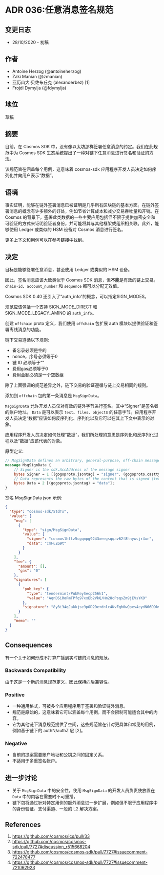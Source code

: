 # ADR 036:任意消息签名规范

## 变更日志

- 28/10/2020 - 初稿

## 作者

- Antoine Herzog (@antoineherzog)
- Zaki Manian (@zmanian)
- 亚历山大·贝佐布丘克 (alexanderbez) [1]
- Frojdi Dymylja (@fdymylja)

## 地位

草稿

## 摘要

目前，在 Cosmos SDK 中，没有像以太坊那样签署任意消息的约定。我们在此规范中为 Cosmos SDK 生态系统提出了一种对链下任意消息进行签名和验证的方法。

该规范旨在涵盖每个用例，这意味着 cosmos-sdk 应用程序开发人员决定如何序列化并向用户表示“数据”。

## 语境

事实证明，能够在链外签署消息已被证明是几乎所有区块链的基本方面。在链外签署消息的概念有许多额外的好处，例如节省计算成本和减少交易吞吐量和开销。在 Cosmos 的背景下，签署此类数据的一些主要应用包括但不限于提供加密安全和可验证的方式来证明验证者身份，并可能将其与其他框架或组织相关联。此外，能够使用 Ledger 或类似的 HSM 设备对 Cosmos 消息进行签名。

更多上下文和用例可以在参考链接中找到。

## 决定

目标是能够签署任意消息，甚至使用 Ledger 或类似的 HSM 设备。

因此，签名消息应该大致类似于 Cosmos SDK 消息，但**不能**是有效的链上交易。 `chain-id`、`account_number` 和 `sequence` 都可以分配无效值。

Cosmos SDK 0.40 还引入了“auth_info”的概念，可以指定SIGN_MODES。

规范应该包括一个支持 SIGN_MODE_DIRECT 和 SIGN_MODE_LEGACY_AMINO 的 `auth_info`。

创建 `offchain` proto 定义，我们使用 `offchain` 包扩展 auth 模块以提供验证和签署离线消息的功能。

链下交易遵循以下规则:

- 备忘录必须是空的
- nonce，序号必须等于0
- 链 ID 必须等于“”
- 费用gas必须等于0
- 费用金额必须是一个空数组

除了上面强调的规范差异之外，链下交易的验证遵循与链上交易相同的规则。

添加到 `offchain` 包的第一条消息是 `MsgSignData`。

`MsgSignData` 允许开发人员仅对有效的链外字节进行签名。其中“Signer”是签名者的账户地址。 `Data` 是可以表示 `text`、`files`、`object`s 的任意字节。应用程序开发人员决定“数据”应该如何反序列化、序列化以及它可以在其上下文中表示的对象。

应用程序开发人员决定如何处理“数据”，我们所处理的意思是序列化和反序列化过程以及“数据”应该代表的对象。

原型定义: 

```proto
// MsgSignData defines an arbitrary, general-purpose, off-chain message
message MsgSignData {
    // Signer is the sdk.AccAddress of the message signer
    bytes Signer = 1 [(gogoproto.jsontag) = "signer", (gogoproto.casttype) = "github.com/cosmos/cosmos-sdk/types.AccAddress"];
    // Data represents the raw bytes of the content that is signed (text, json, etc)
    bytes Data = 2 [(gogoproto.jsontag) = "data"];
}
```

签名 MsgSignData json 示例: 

```json
{
  "type": "cosmos-sdk/StdTx",
  "value": {
    "msg": [
      {
        "type": "sign/MsgSignData",
        "value": {
          "signer": "cosmos1hftz5ugqmpg9243xeegsqqav62f8hnywsjr4xr",
          "data": "cmFuZG9t"
        }
      }
    ],
    "fee": {
      "amount": [],
      "gas": "0"
    },
    "signatures": [
      {
        "pub_key": {
          "type": "tendermint/PubKeySecp256k1",
          "value": "AqnDSiRoFmTPfq97xxEb2VkQ/Hm28cPsqsZm9jEVsYK9"
        },
        "signature": "8y8i34qJakkjse9pOD2De+dnlc4KvFgh0wQpes4eydN66D9kv7cmCEouRrkka9tlW9cAkIL52ErB+6ye7X5aEg=="
      }
    ],
    "memo": ""
  }
}
```

## Consequences

有一个关于如何形成不打算广播到实时链的消息的规范。 

### Backwards Compatibility

由于这是一个新的消息规范定义，因此保持向后兼容性。 

### Positive

- 一种通用格式，可被多个应用程序用于签署和验证链外消息。
- 规范是原始的，这意味着它可以涵盖每个用例，而不会限制可能适合其中的内容。
- 它为其他链下消息规范提供了空间，这些规范旨在针对更具体和常见的用例，例如基于链下的 authN/authZ 层 [2]。 
### Negative

- 当前的提案需要账户地址和公钥之间的固定关系。
- 不适用于多重签名帐户。 

## 进一步讨论

- 关于 `MsgSignData` 中的安全性，使用 `MsgSignData` 的开发人员负责使放置在 `Data` 中的内容在需要时不可重播。
- 链下包将通过针对特定用例的额外消息进一步扩展，例如但不限于应用程序中的身份验证、支付渠道、一般的 L2 解决方案。 

## References

1. https://github.com/cosmos/ics/pull/33
2. https://github.com/cosmos/cosmos-sdk/pull/7727#discussion_r515668204
3. https://github.com/cosmos/cosmos-sdk/pull/7727#issuecomment-722478477
4. https://github.com/cosmos/cosmos-sdk/pull/7727#issuecomment-721062923
